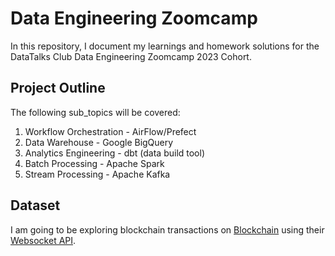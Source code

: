 # Data Engineering Zoomcamp

In this repository, I document my learnings and homework solutions for the DataTalks Club Data Engineering Zoomcamp 2023 Cohort. 

## Project Outline

The following sub_topics will be covered:

1. Workflow Orchestration - AirFlow/Prefect
2. Data Warehouse - Google BigQuery
3. Analytics Engineering - dbt (data build tool)
4. Batch Processing - Apache Spark
5. Stream Processing - Apache Kafka

## Dataset
I am going to be exploring blockchain transactions on [Blockchain](https://www.blockchain.com) using their [Websocket API](https://www.blockchain.com/explorer/api/api_websocket).

